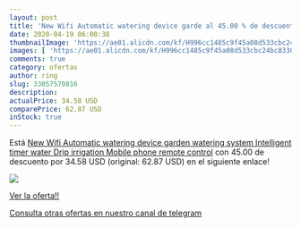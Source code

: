 ```yaml
---
layout: post
title: 'New Wifi Automatic watering device garde al 45.00 % de descuento'
date: 2020-04-19 06:00:38
thumbnailImage: 'https://ae01.alicdn.com/kf/H996cc1485c9f45a08d533cbc24bc8330w/New-Wifi-Automatic-watering-device-garden-watering-system-Intelligent-timer-water-Drip-irrigation-Mobile-phone-remote.jpg_350x350._SL200_.jpg'
images: [ 'https://ae01.alicdn.com/kf/H996cc1485c9f45a08d533cbc24bc8330w/New-Wifi-Automatic-watering-device-garden-watering-system-Intelligent-timer-water-Drip-irrigation-Mobile-phone-remote.jpg_350x350._SL200_.jpg' ]
comments: true
category: ofertas
author: ring
slug: 33057570816
description:
actualPrice: 34.58 USD
comparePrice: 62.87 USD
inStock: true
---
```


Está [New Wifi Automatic watering device garden watering system Intelligent timer water Drip irrigation Mobile phone remote control](https://www.amazon.com/dp/33057570816/?tag=redken08-20) con 45.00 de descuento por 34.58 USD (original: 62.87 USD) en el siguiente enlace!

[![](https://ae01.alicdn.com/kf/H996cc1485c9f45a08d533cbc24bc8330w/New-Wifi-Automatic-watering-device-garden-watering-system-Intelligent-timer-water-Drip-irrigation-Mobile-phone-remote.jpg_350x350._SL200_.jpg)](https://www.amazon.com/dp/33057570816/?tag=redken08-20)

[Ver la oferta!!](https://www.amazon.com/dp/33057570816/?tag=redken08-20)

[Consulta otras ofertas en nuestro canal de telegram](https://t.me/s/ofertas25)
